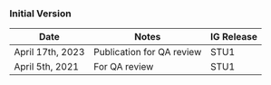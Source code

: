 ### Initial Version

| Date            | Notes         | IG Release |
|-----------------|---------------|------------|
| April 17th, 2023 | Publication for QA review| STU1       |
| April 5th, 2021 | For QA review | STU1       |
